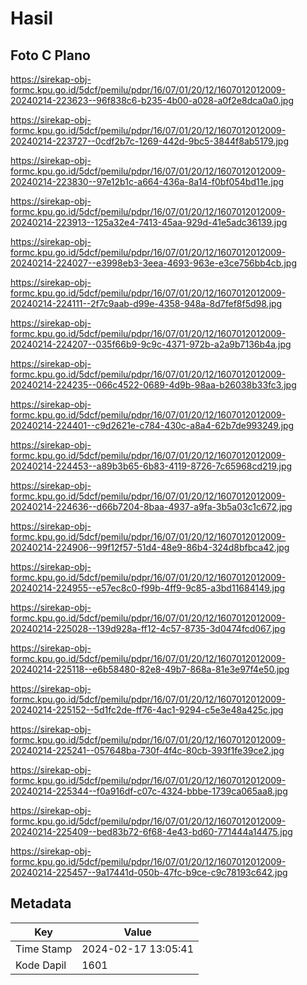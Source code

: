 # Hasil

## Foto C Plano

https://sirekap-obj-formc.kpu.go.id/5dcf/pemilu/pdpr/16/07/01/20/12/1607012012009-20240214-223623--96f838c6-b235-4b00-a028-a0f2e8dca0a0.jpg

https://sirekap-obj-formc.kpu.go.id/5dcf/pemilu/pdpr/16/07/01/20/12/1607012012009-20240214-223727--0cdf2b7c-1269-442d-9bc5-3844f8ab5179.jpg

https://sirekap-obj-formc.kpu.go.id/5dcf/pemilu/pdpr/16/07/01/20/12/1607012012009-20240214-223830--97e12b1c-a664-436a-8a14-f0bf054bd11e.jpg

https://sirekap-obj-formc.kpu.go.id/5dcf/pemilu/pdpr/16/07/01/20/12/1607012012009-20240214-223913--125a32e4-7413-45aa-929d-41e5adc36139.jpg

https://sirekap-obj-formc.kpu.go.id/5dcf/pemilu/pdpr/16/07/01/20/12/1607012012009-20240214-224027--e3998eb3-3eea-4693-963e-e3ce756bb4cb.jpg

https://sirekap-obj-formc.kpu.go.id/5dcf/pemilu/pdpr/16/07/01/20/12/1607012012009-20240214-224111--2f7c9aab-d99e-4358-948a-8d7fef8f5d98.jpg

https://sirekap-obj-formc.kpu.go.id/5dcf/pemilu/pdpr/16/07/01/20/12/1607012012009-20240214-224207--035f66b9-9c9c-4371-972b-a2a9b7136b4a.jpg

https://sirekap-obj-formc.kpu.go.id/5dcf/pemilu/pdpr/16/07/01/20/12/1607012012009-20240214-224235--066c4522-0689-4d9b-98aa-b26038b33fc3.jpg

https://sirekap-obj-formc.kpu.go.id/5dcf/pemilu/pdpr/16/07/01/20/12/1607012012009-20240214-224401--c9d2621e-c784-430c-a8a4-62b7de993249.jpg

https://sirekap-obj-formc.kpu.go.id/5dcf/pemilu/pdpr/16/07/01/20/12/1607012012009-20240214-224453--a89b3b65-6b83-4119-8726-7c65968cd219.jpg

https://sirekap-obj-formc.kpu.go.id/5dcf/pemilu/pdpr/16/07/01/20/12/1607012012009-20240214-224636--d66b7204-8baa-4937-a9fa-3b5a03c1c672.jpg

https://sirekap-obj-formc.kpu.go.id/5dcf/pemilu/pdpr/16/07/01/20/12/1607012012009-20240214-224906--99f12f57-51d4-48e9-86b4-324d8bfbca42.jpg

https://sirekap-obj-formc.kpu.go.id/5dcf/pemilu/pdpr/16/07/01/20/12/1607012012009-20240214-224955--e57ec8c0-f99b-4ff9-9c85-a3bd11684149.jpg

https://sirekap-obj-formc.kpu.go.id/5dcf/pemilu/pdpr/16/07/01/20/12/1607012012009-20240214-225028--139d928a-ff12-4c57-8735-3d0474fcd067.jpg

https://sirekap-obj-formc.kpu.go.id/5dcf/pemilu/pdpr/16/07/01/20/12/1607012012009-20240214-225118--e6b58480-82e8-49b7-868a-81e3e97f4e50.jpg

https://sirekap-obj-formc.kpu.go.id/5dcf/pemilu/pdpr/16/07/01/20/12/1607012012009-20240214-225152--5d1fc2de-ff76-4ac1-9294-c5e3e48a425c.jpg

https://sirekap-obj-formc.kpu.go.id/5dcf/pemilu/pdpr/16/07/01/20/12/1607012012009-20240214-225241--057648ba-730f-4f4c-80cb-393f1fe39ce2.jpg

https://sirekap-obj-formc.kpu.go.id/5dcf/pemilu/pdpr/16/07/01/20/12/1607012012009-20240214-225344--f0a916df-c07c-4324-bbbe-1739ca065aa8.jpg

https://sirekap-obj-formc.kpu.go.id/5dcf/pemilu/pdpr/16/07/01/20/12/1607012012009-20240214-225409--bed83b72-6f68-4e43-bd60-771444a14475.jpg

https://sirekap-obj-formc.kpu.go.id/5dcf/pemilu/pdpr/16/07/01/20/12/1607012012009-20240214-225457--9a17441d-050b-47fc-b9ce-c9c78193c642.jpg


## Metadata

| Key        | Value               |
| ---------- | ------------------- |
| Time Stamp | 2024-02-17 13:05:41 |
| Kode Dapil | 1601                |



